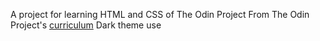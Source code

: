 A project for learning HTML and CSS of The Odin Project
From The Odin Project's [curriculum](http://www.theodinproject.com/courses/web-development-101/lessons/html-css)
Dark theme use